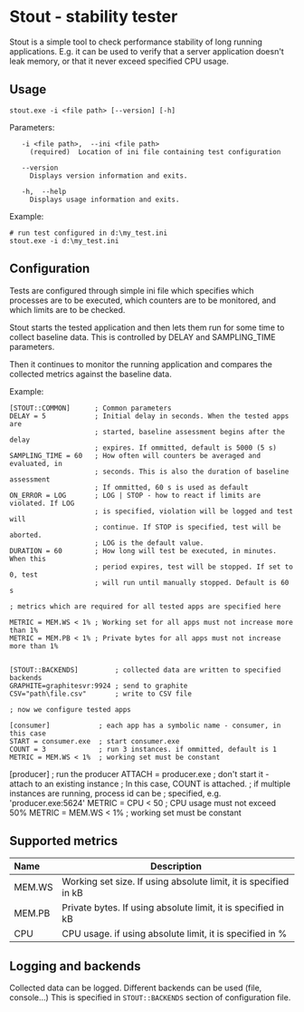 Stout - stability tester
========================

Stout is a simple tool to check performance stability of long running 
applications. E.g. it can be used to verify that a server application doesn't
leak memory, or that it never exceed specified CPU usage.

Usage
-----


~~~
stout.exe -i <file path> [--version] [-h]
~~~
 
Parameters:

~~~
   -i <file path>,  --ini <file path>
     (required)  Location of ini file containing test configuration

   --version
     Displays version information and exits.

   -h,  --help
     Displays usage information and exits.
~~~

Example:

~~~
# run test configured in d:\my_test.ini
stout.exe -i d:\my_test.ini
~~~


Configuration
-------------

Tests are configured through simple ini file which specifies which processes are
to be executed, which counters are to be monitored, and which limits are to be
checked.

Stout starts the tested application and then lets them run for some time to 
collect baseline data. This is controlled by DELAY and SAMPLING_TIME parameters.

Then it continues to monitor the running application and compares the collected
metrics against the baseline data.

Example:

~~~{.ini}
[STOUT::COMMON]      ; Common parameters 
DELAY = 5            ; Initial delay in seconds. When the tested apps are
                     ; started, baseline assessment begins after the delay 
                     ; expires. If ommitted, default is 5000 (5 s)
SAMPLING_TIME = 60   ; How often will counters be averaged and evaluated, in 
                     ; seconds. This is also the duration of baseline assessment
                     ; If ommitted, 60 s is used as default
ON_ERROR = LOG       ; LOG | STOP - how to react if limits are violated. If LOG
                     ; is specified, violation will be logged and test will
                     ; continue. If STOP is specified, test will be aborted.
                     ; LOG is the default value. 
DURATION = 60        ; How long will test be executed, in minutes. When this 
                     ; period expires, test will be stopped. If set to 0, test
                     ; will run until manually stopped. Default is 60 s
                     
; metrics which are required for all tested apps are specified here

METRIC = MEM.WS < 1% ; Working set for all apps must not increase more than 1%
METRIC = MEM.PB < 1% ; Private bytes for all apps must not increase more than 1%


[STOUT::BACKENDS]         ; collected data are written to specified backends
GRAPHITE=graphitesvr:9924 ; send to graphite
CSV="path\file.csv"       ; write to CSV file

; now we configure tested apps

[consumer]            ; each app has a symbolic name - consumer, in this case
START = consumer.exe  ; start consumer.exe
COUNT = 3             ; run 3 instances. if ommitted, default is 1
METRIC = MEM.WS < 1%  ; working set must be constant
~~~

[producer]            ; run the producer
ATTACH = producer.exe ; don't start it - attach to an existing instance 
                      ; In this case, COUNT is attached.
                      ; if multiple instances are running, process id can be
                      ; specified, e.g. 'producer.exe:5624'
METRIC = CPU < 50     ; CPU usage must not exceed 50%
METRIC = MEM.WS < 1%  ; working set must be constant


Supported metrics
-----------------

Name     | Description
:--------|----------------------------------------------------------
MEM.WS   | Working set size. If using absolute limit, it is specified in kB    
MEM.PB   | Private bytes. If using absolute limit, it is specified in kB        
CPU      | CPU usage. if using absolute limit, it is specified in %            


Logging and backends
--------------------

Collected data can be logged. Different backends can be used (file, console...)
This is specified in `STOUT::BACKENDS` section of configuration file.

